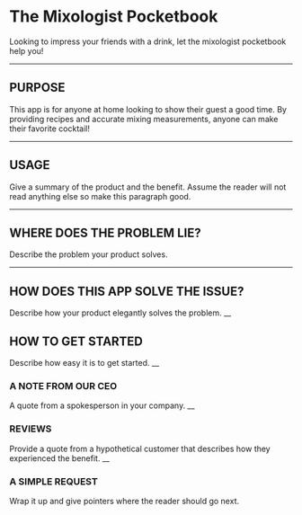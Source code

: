 # The Mixologist Pocketbook
Looking to impress your friends with a drink, let the mixologist pocketbook help you!
___
## PURPOSE
This app is for anyone at home looking to show their guest a good time. By providing recipes and accurate mixing measurements, anyone can make their favorite cocktail!
___
## USAGE
Give a summary of the product and the benefit. Assume the reader will not read anything else so make this paragraph good.
___
## WHERE DOES THE PROBLEM LIE?
Describe the problem your product solves.
___
## HOW DOES THIS APP SOLVE THE ISSUE?
Describe how your product elegantly solves the problem.
__
## HOW TO GET STARTED
Describe how easy it is to get started.
__
### A NOTE FROM OUR CEO
A quote from a spokesperson in your company.
__
### REVIEWS
Provide a quote from a hypothetical customer that describes how they experienced the benefit.
__
### A SIMPLE REQUEST
Wrap it up and give pointers where the reader should go next.
